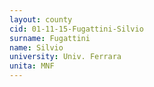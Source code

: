 ```yaml
---
layout: county 
cid: 01-11-15-Fugattini-Silvio
surname: Fugattini
name: Silvio
university: Univ. Ferrara
unita: MNF
---
```

